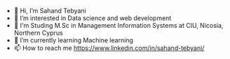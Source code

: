 - 👋 Hi, I’m Sahand Tebyani
- 👀 I’m interested in Data science and web development
- 🌱 I'm Studing M.Sc in Management Information Systems at CIU, Nicosia, Northern Cyprus
- 🌱 I’m currently learning Machine learning 
- 📫 How to reach me https://www.linkedin.com/in/sahand-tebyani/


